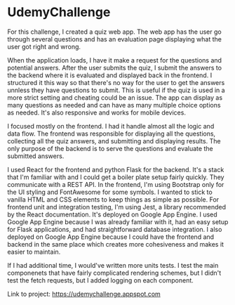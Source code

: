 # UdemyChallenge

For this challenge, I created a quiz web app. The web app has the user go through several questions and has an evaluation page displaying what the user got right and wrong. 

When the application loads, I have it make a request for the questions and potential answers. After the user submits the quiz, I submit the answers to the backend where it is evaluated and displayed back in the frontend. I structured it this way so that there's no way for the user to get the answers unnless they have questions to submit. This is useful if the quiz is used in a more strict setting and cheating could be an issue. The app can display as many questions as needed and can have as many multiple choice options as needed. It's also responsive and works for mobile devices.

I focused mostly on the frontend. I had it handle almost all the logic and data flow. The frontend was responsible for displaying all the questions, collecting all the quiz answers, and submitting and displaying results. The only purpose of the backend is to serve the questions and evaluate the submitted answers.

I used React for the frontend and python Flask for the backend. It's a stack that I'm familiar with and I could get a boiler plate setup fairly quickly. They communicate with a REST API. In the frontend, I'm using Bootstrap only for the UI styling and FontAwesome for some symbols. I wanted to stick to vanilla HTML and CSS elements to keep things as simple as possible. For frontend unit and integration testing, I'm using Jest, a library recommended by the React documentation. It's deployed on Google App Engine. I used Google App Engine because I was already familiar with it, had an easy setup for Flask applications, and had straightforward database integration. I also deployed on Google App Engine because I could have the frontend and backend in the same place which creates more cohesiveness and makes it easier to maintain.

If I had additional time, I would've written more units tests. I test the main componenets that have fairly complicated rendering schemes, but I didn't test the fetch requests, but I added logging on each component.

Link to project: https://udemychallenge.appspot.com
